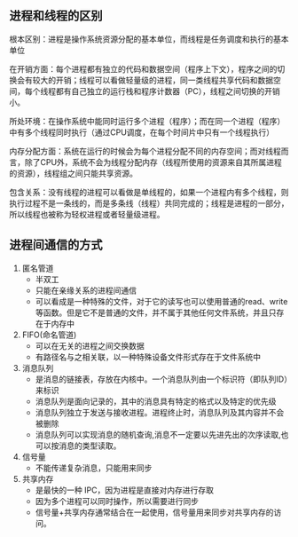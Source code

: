 ## 进程和线程的区别

根本区别：进程是操作系统资源分配的基本单位，而线程是任务调度和执行的基本单位

在开销方面：每个进程都有独立的代码和数据空间（程序上下文），程序之间的切换会有较大的开销；线程可以看做轻量级的进程，同一类线程共享代码和数据空间，每个线程都有自己独立的运行栈和程序计数器（PC），线程之间切换的开销小。

所处环境：在操作系统中能同时运行多个进程（程序）；而在同一个进程（程序）中有多个线程同时执行（通过CPU调度，在每个时间片中只有一个线程执行）

内存分配方面：系统在运行的时候会为每个进程分配不同的内存空间；而对线程而言，除了CPU外，系统不会为线程分配内存（线程所使用的资源来自其所属进程的资源），线程组之间只能共享资源。

包含关系：没有线程的进程可以看做是单线程的，如果一个进程内有多个线程，则执行过程不是一条线的，而是多条线（线程）共同完成的；线程是进程的一部分，所以线程也被称为轻权进程或者轻量级进程。

## 进程间通信的方式

1. 匿名管道
    - 半双工
    - 只能在亲缘关系的进程间通信
    - 可以看成是一种特殊的文件，对于它的读写也可以使用普通的read、write 等函数。但是它不是普通的文件，并不属于其他任何文件系统，并且只存在于内存中
2. FIFO(命名管道)
    - 可以在无关的进程之间交换数据
    - 有路径名与之相关联，以一种特殊设备文件形式存在于文件系统中
3. 消息队列
    - 是消息的链接表，存放在内核中。一个消息队列由一个标识符（即队列ID）来标识
    - 消息队列是面向记录的，其中的消息具有特定的格式以及特定的优先级
    - 消息队列独立于发送与接收进程。进程终止时，消息队列及其内容并不会被删除
    - 消息队列可以实现消息的随机查询,消息不一定要以先进先出的次序读取,也可以按消息的类型读取。
4. 信号量
    - 不能传递复杂消息，只能用来同步    
5. 共享内存
    - 是最快的一种 IPC，因为进程是直接对内存进行存取
    - 因为多个进程可以同时操作，所以需要进行同步
    - 信号量+共享内存通常结合在一起使用，信号量用来同步对共享内存的访问。


